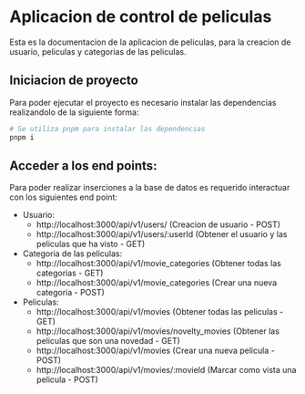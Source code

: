 # Aplicacion de control de peliculas

Esta es la documentacion de la aplicacion de peliculas, para la creacion de usuario, peliculas y categorias de las peliculas.

## Iniciacion de proyecto

Para poder ejecutar el proyecto es necesario instalar las dependencias realizandolo de la siguiente forma:

```sh
# Se utiliza pnpm para instalar las dependencias
pnpm i
```
## Acceder a los end points:

Para poder realizar inserciones a la base de datos es requerido interactuar con los siguientes end point:

- Usuario:
    - http://localhost:3000/api/v1/users/ (Creacion de usuario - POST)
    - http://localhost:3000/api/v1/users/:userId (Obtener el usuario y las peliculas que ha visto - GET)
- Categoria de las peliculas:
    - http://localhost:3000/api/v1/movie_categories (Obtener todas las categorias - GET)
    - http://localhost:3000/api/v1/movie_categories (Crear una nueva categoria - POST)
- Peliculas:
    - http://localhost:3000/api/v1/movies (Obtener todas las peliculas - GET)
    - http://localhost:3000/api/v1/movies/novelty_movies (Obtener las peliculas que son una novedad - GET)
    - http://localhost:3000/api/v1/movies (Crear una nueva pelicula - POST)
    - http://localhost:3000/api/v1/movies/:movieId (Marcar como vista una pelicula - POST)